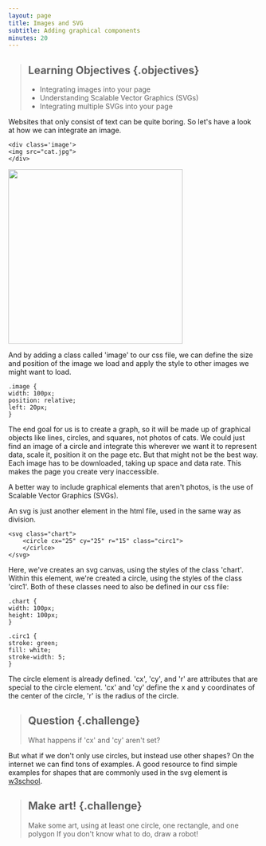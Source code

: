 ```yaml
---
layout: page
title: Images and SVG
subtitle: Adding graphical components
minutes: 20
---
```


> ## Learning Objectives {.objectives}
>
> * Integrating images into your page
> * Understanding Scalable Vector Graphics (SVGs) 
> * Integrating multiple SVGs into your page


Websites that only consist of text can be quite boring. So let's have a look at how
we can integrate an image. 

~~~{.html}
<div class='image'>
<img src="cat.jpg">
</div>
~~~
<img src="cat.jpg" style="height:350px">

And by adding a class called 'image' to our css file, we can define the size and 
position of the image we load and apply the style to other images we might want to load. 

~~~{.css}
.image {
width: 100px;
position: relative;
left: 20px;
}
~~~

The end goal for us is to create a graph, so it will be made up of graphical objects like lines, circles, and squares, not photos of cats. 
We could just find an image of a circle and integrate this wherever we want it 
to represent data, scale it, position it on the page etc. 
But that might not be the best way. Each image has to be downloaded, taking up space
and data rate. This makes the page you create very inaccessible. 

A better way to include graphical elements that aren't 
photos, is the use of Scalable Vector Graphics (SVGs).

An svg is just another element in the html file, used in the same way as division.

~~~{.html}
<svg class="chart">
   	<circle cx="25" cy="25" r="15" class="circ1">
   	</cirlce>
</svg>
~~~

Here, we've creates an svg canvas, using the styles of the class 'chart'.
Within this element, we're created a circle, using the styles of the class 'circ1'.
Both of these classes need to also be defined in our css file:

~~~{.css}
.chart {
width: 100px;
height: 100px;
}

.circ1 {
stroke: green; 
fill: white;
stroke-width: 5;
}
~~~

The circle element is already defined. 'cx', 'cy', and 'r' are attributes that
are special to the circle element. 'cx' and 'cy' define the x and y coordinates of 
the center of the circle, 'r' is the radius of the circle. 

> ## Question {.challenge}
>
> What happens if 'cx' and 'cy' aren't set?

But what if we don't only use circles, but instead use other shapes?
On the internet we can find tons of examples. A good resource to 
find simple examples for shapes that are commonly used in the svg element
is [w3school](http://www.w3schools.com/svg/default.asp). 


> ## Make art! {.challenge}
>
> Make some art, using at least one circle, one rectangle, and one polygon
If you don't know what to do, draw a robot! 